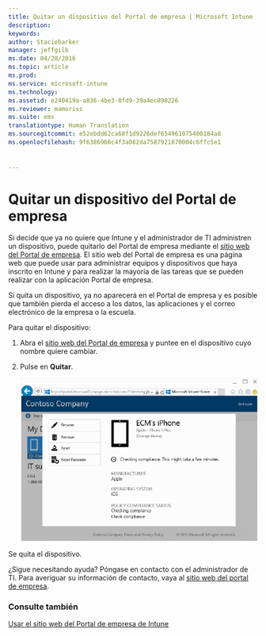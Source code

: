 ```yaml
---
title: Quitar un dispositivo del Portal de empresa | Microsoft Intune
description: 
keywords: 
author: Staciebarker
manager: jeffgilb
ms.date: 04/28/2016
ms.topic: article
ms.prod: 
ms.service: microsoft-intune
ms.technology: 
ms.assetid: e240419a-a836-4be3-8fd9-39a4ec890226
ms.reviewer: mamoriss
ms.suite: ems
translationtype: Human Translation
ms.sourcegitcommit: e52ebdd62ca68f1d9226def654961075400184a8
ms.openlocfilehash: 9f63869b6c4f3a082da7587921870004c6ffc5e1


---
```



# Quitar un dispositivo del Portal de empresa

Si decide que ya no quiere que Intune y el administrador de TI administren un dispositivo, puede quitarlo del Portal de empresa mediante el [sitio web del Portal de empresa](http://portal.manage.microsoft.com). El sitio web del Portal de empresa es una página web que puede usar para administrar equipos y dispositivos que haya inscrito en Intune y para realizar la mayoría de las tareas que se pueden realizar con la aplicación Portal de empresa.

Si quita un dispositivo, ya no aparecerá en el Portal de empresa y es posible que también pierda el acceso a los datos, las aplicaciones y el correo electrónico de la empresa o la escuela. 

Para quitar el dispositivo:

1.  Abra el [sitio web del Portal de empresa](http://portal.manage.microsoft.com) y puntee en el dispositivo cuyo nombre quiere cambiar.

2.  Pulse en **Quitar**.

    ![quitar-dispositivo](./media/iwp-1-tap-reset-passcode.png)

Se quita el dispositivo.

¿Sigue necesitando ayuda? Póngase en contacto con el administrador de TI. Para averiguar su información de contacto, vaya al [sitio web del portal de empresa](http://portal.manage.microsoft.com).

### Consulte también
[Usar el sitio web del Portal de empresa de Intune](using-the-intune-company-portal-website.md)


<!--HONumber=Jun16_HO4-->


